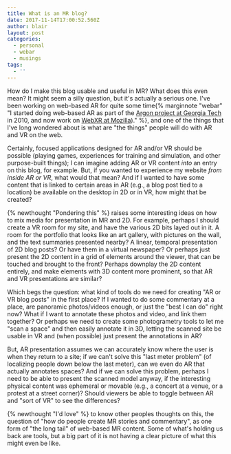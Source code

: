 ```yaml
---
title: What is an MR blog?
date: 2017-11-14T17:00:52.560Z
author: blair
layout: post
categories:
  - personal
  - webar
  - musings
tags:
  - ''
---
```

How do I make this blog usable and useful in MR? What does this even mean? It might seem a silly question, but it's actually a serious one.  I've been working on web-based AR for quite some time{% marginnote "webar" "I started doing web-based AR as part of the [Argon project at Georgia Tech](http://argon.gatech.edu) in 2010, and now work on [WebXR at Mozilla](https://blog.mozilla.org/blog/2017/10/20/bringing-mixed-reality-web/))." %}, and one of the things that I've long wondered about is what are "the things" people will do with AR and VR on the web.  

Certainly, focused applications designed for AR and/or VR should be possible (playing games, experiences for training and simulation, and other purpose-built things);  I can imagine adding AR or VR content _into_ an entry on this blog, for example.  But, if you wanted to experience my website _from inside AR or VR_, what would that mean?  And if I wanted to have some content that is linked to certain areas in AR (e.g., a blog post tied to a location) be available on the desktop in 2D or in VR, how might that be created?

{% newthought "Pondering this" %} raises some interesting ideas on how to mix media for presentation in MR and 2D.  For example, perhaps I should create a VR room for my site, and have the various 2D bits layed out in it.  A room for the portfolio that looks like an art gallery, with pictures on the wall, and the text summaries presented nearby?  A linear, temporal presentation of 2D blog posts?   Or have them in a virtual newspaper?  Or perhaps just present the 2D content in a grid of elements around the viewer, that can be touched and brought to the front?  Perhaps downplay the 2D content entirely, and make elements with 3D content more prominent, so that AR and VR presentations are similar?

Which begs the question:  what kind of tools do we need for creating "AR or VR blog posts" in the first place?  If I wanted to do some commentary at a place, are panoramic photos/videos enough, or just the "best I can do" right now?  What if I want to annotate these photos and video, and link them together?  Or perhaps we need to create some photogrametry tools to let me "scan a space" and then easily annotate it in 3D, letting the scanned site be usable in VR and (when possible) just present the annotations in AR?  

But, AR presentation assumes we can accurately know where the user is when they return to a site;  if we can't solve this "last meter problem" (of localizing people down below the last meter), can we even do AR that actually annotates spaces?  And if we can solve this problem, perhaps I need to be able to present the scanned model anyway, if the interesting physical content was ephemeral or movable (e.g., a concert at a venue, or a protest at a street corner)?  Should viewers be able to toggle between AR and "sort of VR" to see the differences?

{% newthought "I'd love" %} to know other peoples thoughts on this, the question of "how do people create MR stories and commentary", as one form of "the long tail" of web-based MR content.  Some of what's holding us back are tools, but a big part of it is not having a clear picture of what this might even be like.
